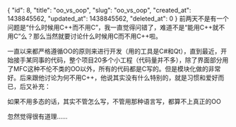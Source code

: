 {
    "id": 8,
    "title": "oo_vs_oop",
    "slug": "oo_vs_oop",
    "created_at": 1438845562,
    "updated_at": 1438845562,
    "deleted_at": 0
}
前两天不是有一个问题是“什么时候用C++而不用C”，我一直觉得问错了，难道不是“能用C++就不用C”么？那么当然就要讨论什么时候用C而不用C++啦。

一直以来都严格遵循OO的原则来进行开发（用的工具是C#和Qt），直到最近，开始接手某同事的代码，整个项目20多个小工程（代码量并不多），除了界面部分用了MFC这种不伦不类的OO以外，所有的代码都是C写的。但是模块化做的非常好。后来跟他讨论为何不用C++，他说其实没有什么特别的，就是习惯和爱好而已，后又补充：

如果不用多态的话，其实不管怎么写，不管用那种语言写，都算不上真正的OO

忽然觉得很有道理……